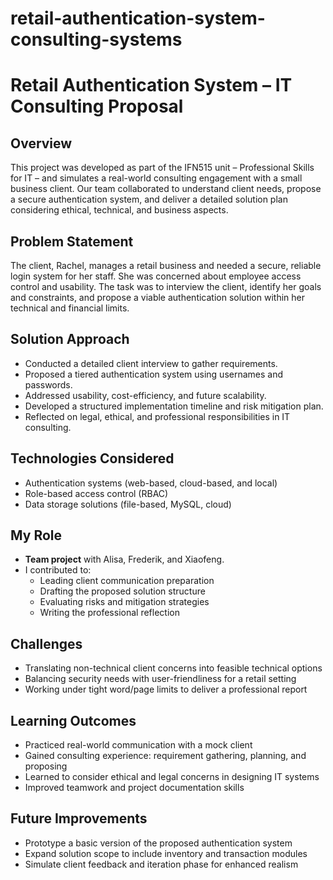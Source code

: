 # retail-authentication-system-consulting-systems

# Retail Authentication System – IT Consulting Proposal

## Overview
This project was developed as part of the IFN515 unit – Professional Skills for IT – and simulates a real-world consulting engagement with a small business client. Our team collaborated to understand client needs, propose a secure authentication system, and deliver a detailed solution plan considering ethical, technical, and business aspects.

## Problem Statement
The client, Rachel, manages a retail business and needed a secure, reliable login system for her staff. She was concerned about employee access control and usability. The task was to interview the client, identify her goals and constraints, and propose a viable authentication solution within her technical and financial limits.

## Solution Approach
- Conducted a detailed client interview to gather requirements.
- Proposed a tiered authentication system using usernames and passwords.
- Addressed usability, cost-efficiency, and future scalability.
- Developed a structured implementation timeline and risk mitigation plan.
- Reflected on legal, ethical, and professional responsibilities in IT consulting.

## Technologies Considered
- Authentication systems (web-based, cloud-based, and local)
- Role-based access control (RBAC)
- Data storage solutions (file-based, MySQL, cloud)

## My Role
- **Team project** with Alisa, Frederik, and Xiaofeng.
- I contributed to:
  - Leading client communication preparation
  - Drafting the proposed solution structure
  - Evaluating risks and mitigation strategies
  - Writing the professional reflection

## Challenges
- Translating non-technical client concerns into feasible technical options
- Balancing security needs with user-friendliness for a retail setting
- Working under tight word/page limits to deliver a professional report

## Learning Outcomes
- Practiced real-world communication with a mock client
- Gained consulting experience: requirement gathering, planning, and proposing
- Learned to consider ethical and legal concerns in designing IT systems
- Improved teamwork and project documentation skills

## Future Improvements
- Prototype a basic version of the proposed authentication system
- Expand solution scope to include inventory and transaction modules
- Simulate client feedback and iteration phase for enhanced realism
